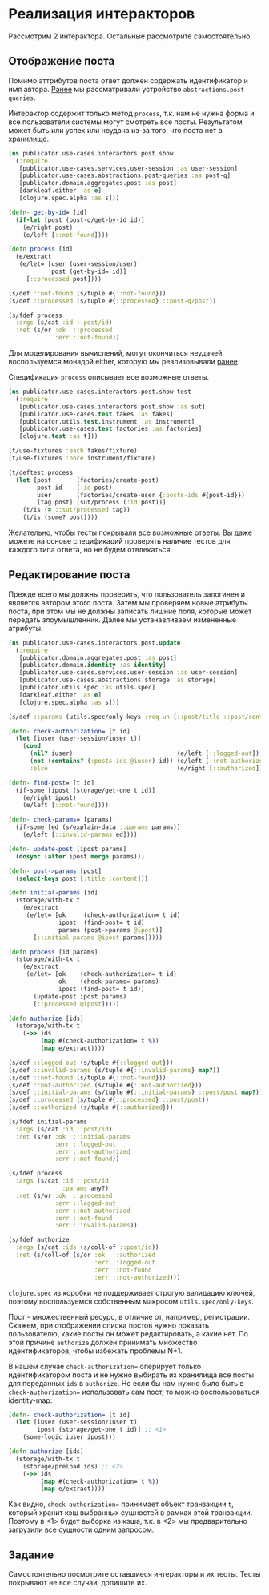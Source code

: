 # Реализация интеракторов

Рассмотрим 2 интерактора. Остальные рассмотрите самостоятельно.

## Отображение поста

Помимо аттрибутов поста ответ должен содержать идентификатор и имя автора.
[Ранее](/3-core/2-use-cases/4-queries) мы рассматривали устройство `abstractions.post-queries`.

Интерактор содержит только метод `process`, т.к. нам не нужна форма и все пользователи
системы могут смотреть все посты. Результатом может быть или успех или неудача из-за того,
что поста нет в хранилище.

```clojure
(ns publicator.use-cases.interactors.post.show
  (:require
   [publicator.use-cases.services.user-session :as user-session]
   [publicator.use-cases.abstractions.post-queries :as post-q]
   [publicator.domain.aggregates.post :as post]
   [darkleaf.either :as e]
   [clojure.spec.alpha :as s]))

(defn- get-by-id= [id]
  (if-let [post (post-q/get-by-id id)]
    (e/right post)
    (e/left [::not-found])))

(defn process [id]
  (e/extract
   (e/let= [user (user-session/user)
            post (get-by-id= id)]
     [::processed post])))

(s/def ::not-found (s/tuple #{::not-found}))
(s/def ::processed (s/tuple #{::processed} ::post-q/post))

(s/fdef process
  :args (s/cat :id ::post/id)
  :ret (s/or :ok  ::processed
             :err ::not-found))
```

Для моделирования вычислений, могут окончиться неудачей воспользуемся монадой either,
которую мы реализовывали [ранее](1-clojure/6-practice.md).

Спецификация `process` описывает все возможные ответы.

```clojure
(ns publicator.use-cases.interactors.post.show-test
  (:require
   [publicator.use-cases.interactors.post.show :as sut]
   [publicator.use-cases.test.fakes :as fakes]
   [publicator.utils.test.instrument :as instrument]
   [publicator.use-cases.test.factories :as factories]
   [clojure.test :as t]))

(t/use-fixtures :each fakes/fixture)
(t/use-fixtures :once instrument/fixture)

(t/deftest process
  (let [post       (factories/create-post)
        post-id    (:id post)
        user       (factories/create-user {:posts-ids #{post-id}})
        [tag post] (sut/process (:id post))]
    (t/is (= ::sut/processed tag))
    (t/is (some? post))))
```

Желательно, чтобы тесты покрывали все возможные ответы. Вы даже можете на основе спецификаций
проверять наличие тестов для каждого типа ответа, но не будем отвлекаться.

## Редактирование поста

Прежде всего мы должны проверить, что пользователь залогинен и является автором этого поста.
Затем мы проверяем новые атрибуты поста, при этом мы не должны записать лишние поля,
которые может передать злоумышленник.
Далее мы устанавливаем измененные атрибуты.

```clojure
(ns publicator.use-cases.interactors.post.update
  (:require
   [publicator.domain.aggregates.post :as post]
   [publicator.domain.identity :as identity]
   [publicator.use-cases.services.user-session :as user-session]
   [publicator.use-cases.abstractions.storage :as storage]
   [publicator.utils.spec :as utils.spec]
   [darkleaf.either :as e]
   [clojure.spec.alpha :as s]))

(s/def ::params (utils.spec/only-keys :req-un [::post/title ::post/content]))

(defn- check-authorization= [t id]
  (let [iuser (user-session/iuser t)]
    (cond
      (nil? iuser)                             (e/left [::logged-out])
      (not (contains? (:posts-ids @iuser) id)) (e/left [::not-authorized])
      :else                                    (e/right [::authorized]))))

(defn- find-post= [t id]
  (if-some [ipost (storage/get-one t id)]
    (e/right ipost)
    (e/left [::not-found])))

(defn- check-params= [params]
  (if-some [ed (s/explain-data ::params params)]
    (e/left [::invalid-params ed])))

(defn- update-post [ipost params]
  (dosync (alter ipost merge params)))

(defn- post->params [post]
  (select-keys post [:title :content]))

(defn initial-params [id]
  (storage/with-tx t
    (e/extract
     (e/let= [ok     (check-authorization= t id)
              ipost  (find-post= t id)
              params (post->params @ipost)]
       [::initial-params @ipost params]))))

(defn process [id params]
  (storage/with-tx t
    (e/extract
     (e/let= [ok    (check-authorization= t id)
              ok    (check-params= params)
              ipost (find-post= t id)]
       (update-post ipost params)
       [::processed @ipost]))))

(defn authorize [ids]
  (storage/with-tx t
    (->> ids
         (map #(check-authorization= t %))
         (map e/extract))))

(s/def ::logged-out (s/tuple #{::logged-out}))
(s/def ::invalid-params (s/tuple #{::invalid-params} map?))
(s/def ::not-found (s/tuple #{::not-found}))
(s/def ::not-authorized (s/tuple #{::not-authorized}))
(s/def ::initial-params (s/tuple #{::initial-params} ::post/post map?))
(s/def ::processed (s/tuple #{::processed} ::post/post))
(s/def ::authorized (s/tuple #{::authorized}))

(s/fdef initial-params
  :args (s/cat :id ::post/id)
  :ret (s/or :ok  ::initial-params
             :err ::logged-out
             :err ::not-authorized
             :err ::not-found))

(s/fdef process
  :args (s/cat :id ::post/id
               :params any?)
  :ret (s/or :ok  ::processed
             :err ::logged-out
             :err ::not-authorized
             :err ::not-found
             :err ::invalid-params))

(s/fdef authorize
  :args (s/cat :ids (s/coll-of ::post/id))
  :ret (s/coll-of (s/or :ok  ::authorized
                        :err ::logged-out
                        :err ::not-found
                        :err ::not-authorized)))

```

`clojure.spec` из коробки не поддерживает строгую валидацию ключей, поэтому воспользуемся
собственным макросом `utils.spec/only-keys`.

Пост - множественный ресурс, в отличие от, например, регистрации.
Скажем, при отображении списка постов нужно показать пользователю,
какие посты он может редактировать, а какие нет.
По этой причине `authorize` должен принимать множество идентификаторов,
чтобы избежать проблемы N+1.

В нашем случае `check-authorization=` оперирует только идентификатором поста и не нужно
выбирать из хранилища все посты для переданных `ids` в `authorize`.
Но если бы нам нужно было быть в `check-authorization=` использовать сам пост, то можно
воспользоваться identity-map:

```clojure
(defn- check-authorization= [t id]
  (let [iuser (user-session/iuser t)
        ipost (storage/get-one t id)] ;; <1>
    (some-logic iuser ipost)))

(defn authorize [ids]
  (storage/with-tx t
    (storage/preload ids) ;; <2>
    (->> ids
         (map #(check-authorization= t %))
         (map e/extract))))
```

Как видно, `check-authorization=` принимает объект транзакции `t`, который хранит
кэш выбранных сущностей в рамках этой транзакции. Поэтому в <1> будет выборка из кэша,
т.к. в <2> мы предварительно загрузили все сущности одним запросом.

## Задание

Самостоятельно посмотрите оставшиеся интеракторы и их тесты.
Тесты покрывают не все случаи, допишите их.
